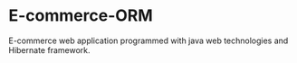 # E-commerce-ORM
E-commerce web application programmed with java web technologies and Hibernate framework.
